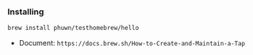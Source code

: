 ### Installing
```sh
brew install phuwn/testhomebrew/hello
```
- Document: `https://docs.brew.sh/How-to-Create-and-Maintain-a-Tap`